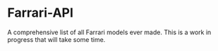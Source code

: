# Farrari-API
A comprehensive list of all Farrari models ever made. 
This is a work in progress that will take some time.
